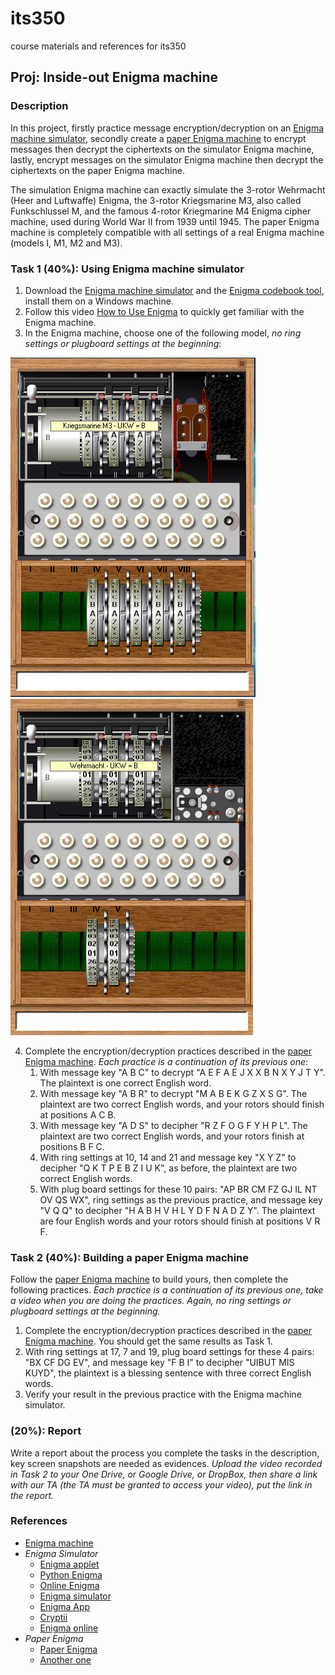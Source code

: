# its350
course materials and references for its350

## Proj: Inside-out Enigma machine

### Description
In this project, firstly practice message encryption/decryption on an [Enigma machine simulator](http://users.telenet.be/d.rijmenants/en/enigmasim.htm), secondly create a [paper Enigma machine](http://wiki.franklinheath.co.uk/index.php/Enigma/Paper_Enigma) to encrypt messages then decrypt the ciphertexts on the simulator Enigma machine, lastly, encrypt messages on the simulator Enigma machine then decrypt the ciphertexts on the paper Enigma machine.

The simulation Enigma machine can exactly simulate the 3-rotor Wehrmacht (Heer and Luftwaffe) Enigma, the 3-rotor Kriegsmarine M3, also called Funkschlussel M, and the famous 4-rotor Kriegmarine M4 Enigma cipher machine, used during World War II from 1939 until 1945. The paper Enigma machine is completely compatible with all settings of a real Enigma machine (models I, M1, M2 and M3).

### Task 1 (40%): Using Enigma machine simulator
1. Download the [Enigma machine simulator](http://users.telenet.be/d.rijmenants/en/enigmasim.htm) and the [Enigma codebook tool](http://users.telenet.be/d.rijmenants/en/codebook.htm), install them on a Windows machine.
2. Follow this video [How to Use Enigma](https://youtu.be/RxUWKiVncMg) to quickly get familiar with the Enigma machine.
3. In the Enigma machine, choose one of the following model, *no ring settings or plugboard settings at the beginning*:

![the 3-rotor Kriegsmarine M3 Enigma](./imgs/Kriegsmarine.png) ![the 3-rotor Wehrmacht (Heer and Luftwaffe) Enigma](./imgs/Wehrmacht.png)

4. Complete the encryption/decryption practices described in the [paper Enigma machine](http://wiki.franklinheath.co.uk/index.php/Enigma/Paper_Enigma). *Each practice is a continuation of its previous one*:
   1. With message key "A B C" to decrypt "A E F A E  J X X B N  X Y J T Y". The plaintext is one correct English word.
   2. With message key "A B R" to decrypt "M A B E K  G Z X S G". The plaintext are two correct English words, and your rotors should finish at positions A C B.
   3. With message key "A D S" to decipher "R Z F O G  F Y H P L". The plaintext are  two correct English words, and your rotors finish at positions B F C.
   4. With ring settings at 10, 14 and 21 and message key "X Y Z" to decipher "Q K T P E  B Z I U K", as before, the plaintext are two correct English words.
   5.  With plug board settings for these 10 pairs: "AP BR CM FZ GJ IL NT OV QS WX", ring settings as the previous practice, and message key "V Q Q" to decipher "H A B H V  H L Y D F  N A D Z Y". The plaintext are four English words and your rotors should finish at positions V R F.

### Task 2 (40%): Building a paper Enigma machine
Follow the [paper Enigma machine](http://wiki.franklinheath.co.uk/index.php/Enigma/Paper_Enigma) to build yours, then complete the following practices. *Each practice is a continuation of its previous one, take a video when you are doing the practices.*
*Again, no ring settings or plugboard settings at the beginning.*
1. Complete the encryption/decryption practices described in the [paper Enigma machine](http://wiki.franklinheath.co.uk/index.php/Enigma/Paper_Enigma). You should get the same results as Task 1.
2. With ring settings at 17, 7 and 19, plug board settings for these 4 pairs: "BX CF DG EV",  and message key "F B I" to decipher "UIBUT MIS KUYD", the plaintext is a blessing sentence with three correct English words.
3. Verify your result in the previous practice with the Enigma machine simulator.

### (20%): Report

Write a report about the process you complete the tasks in the description, key screen snapshots are needed as evidences.
*Upload the video recorded in Task 2 to your One Drive, or Google Drive, or DropBox, then share a link with our TA (the TA must be granted to access your video), put the link in the report.*

### References
* [Enigma machine](https://en.wikipedia.org/wiki/Enigma_machine)
* _Enigma Simulator_
  * [Enigma applet](http://russells.freeshell.org/enigma/)
  * [Python Enigma](https://gist.github.com/williame/94beef4b9afea659864950c29d402b90)
  * [Online Enigma](https://www.101computing.net/enigma-machine-emulator/)
  * [Enigma simulator](http://users.telenet.be/d.rijmenants/en/enigmasim.htm)
  * [Enigma App](https://play.google.com/store/apps/details?id=uk.co.franklinheath.enigmasim&hl=en_US&gl=US)
  * [Cryptii](https://cryptii.com/pipes/enigma-machine)
  * [Enigma online](https://observablehq.com/@tmcw/enigma-machine)
* _Paper Enigma_
  * [Paper Enigma](http://wiki.franklinheath.co.uk/index.php/Enigma/Paper_Enigma)
  * [Another one](https://github.com/themaddoctor/BritishNationalCipherChallenge/blob/master/2005/8B/Pringleupdate.pdf)